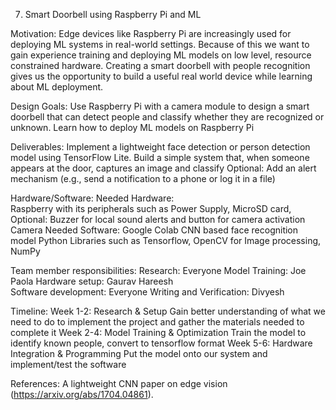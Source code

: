7. Smart Doorbell using Raspberry Pi and ML
 
Motivation: 
    Edge devices like Raspberry Pi are increasingly used for deploying ML systems in real-world settings. Because of this we want to gain experience training and deploying ML models on low level, resource constrained hardware. Creating a smart doorbell with people recognition gives us the opportunity to build a useful real world device while learning about ML deployment.
   
Design Goals: 
    Use Raspberry Pi with a camera module to design a smart doorbell that can detect people and classify whether they are recognized or unknown.
    Learn how to deploy ML models on Raspberry Pi
   
Deliverables:
    Implement a lightweight face detection or person detection model using TensorFlow Lite.
    Build a simple system that, when someone appears at the door, captures an image and classify
    Optional: Add an alert mechanism (e.g., send a notification to a phone or log it in a file)
    
Hardware/Software: 
  Needed Hardware:  
    Raspberry with its peripherals such as Power Supply, MicroSD card, Optional: Buzzer for local sound alerts and button for camera activation
    Camera 
   Needed Software: 
    Google Colab 
    CNN based face recognition model 
    Python 
    Libraries such as Tensorflow, OpenCV for Image processing, NumPy
    
Team member responsibilities:
    Research: Everyone 
    Model Training: Joe Paola 
    Hardware setup: Gaurav Hareesh  
    Software development: Everyone
    Writing and Verification: Divyesh

Timeline:
  Week 1-2: Research & Setup
    Gain better understanding of what we need to do to implement the project and gather the materials needed to complete it 
  Week 2-4: Model Training & Optimization
    Train the model to identify known people, convert to tensorflow format
  Week 5-6: Hardware Integration & Programming 
    Put the model onto our system and implement/test the software 

References:
    A lightweight CNN paper on edge vision (https://arxiv.org/abs/1704.04861).
